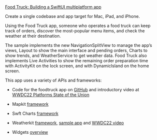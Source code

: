 [Food Truck: Building a SwiftUI multiplatform app](https://developer.apple.com/documentation/swiftui/food_truck_building_a_swiftui_multiplatform_app)

Create a single codebase and app target for Mac, iPad, and iPhone.

Using the Food Truck app, someone who operates a food truck can keep track of orders, discover the most-popular menu items, and check the weather at their destination. 

The sample implements the new NavigationSplitView to manage the app’s views, Layout to show the main interface and pending orders, Charts to show trends, and WeatherService to get weather data. Food Truck also implements Live Activities to show the remaining order preparation time with ActivityKit on the lock screen, and with DynamicIsland on the home screen.

This app uses a variety of APIs and frameworks:

* Code for the foodtruck app on [GitHub](https://github.com/apple/sample-food-truck) and introductory video at [WWDC22 Platforms State of the Union](https://developer.apple.com/videos/play/wwdc2022/102/)

* Mapkit [framework](https://developer.apple.com/documentation/mapkit)

* Swft Charts [framework](https://developer.apple.com/documentation/charts)
  
* Weatherkit [framework](https://developer.apple.com/documentation/WeatherKit), [sample app](https://developer.apple.com/documentation/weatherkit/fetching_weather_forecasts_with_weatherkit) and [WWDC22 video](https://developer.apple.com/wwdc22/10003/)

* Widgets [overview](https://developer.apple.com/widgets/)
